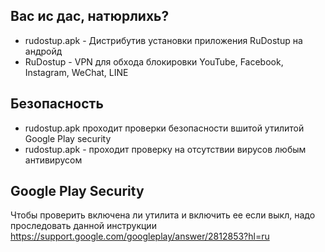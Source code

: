 Вас ис дас, натюрлихь?
----------------------
- rudostup.apk - Дистрибутив установки приложения RuDostup на андройд
- RuDostup - VPN для обхода блокировки YouTube, Facebook, Instagram, WeChat, LINE

Безопасность
-------------
- rudostup.apk  проходит проверки безопасности вшитой утилитой Google Play security
- rudostup.apk - проходит проверку на отсутствии вирусов любым антивирусом

Google Play Security
-------------------
Чтобы проверить включена ли утилита и включить ее если выкл, надо проследовать
данной инструкции https://support.google.com/googleplay/answer/2812853?hl=ru

